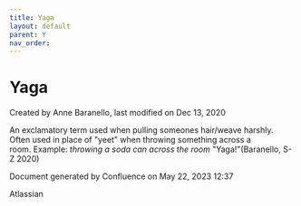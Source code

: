 ```yaml
---
title: Yaga
layout: default
parent: Y
nav_order:
---
```


# Yaga

Created by  Anne Baranello, last modified on Dec 13, 2020

An exclamatory term used when pulling someones hair/weave harshly. Often used in place of &quot;yeet&quot; when throwing something across a room. Example: *throwing a soda can across the room* &quot;Yaga!&quot;(Baranello, S-Z 2020)

Document generated by Confluence on May 22, 2023 12:37

Atlassian
